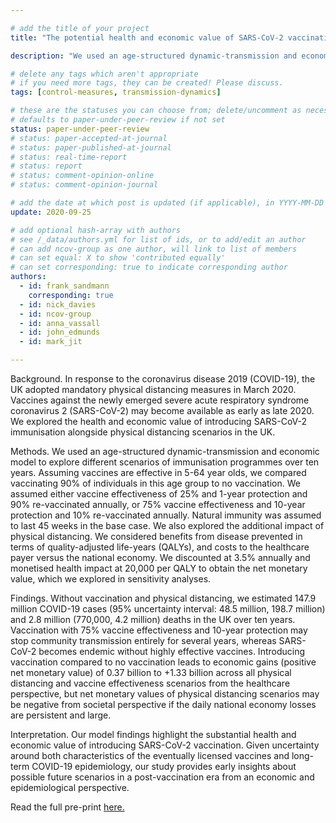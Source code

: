 ```yaml
---

# add the title of your project
title: "The potential health and economic value of SARS-CoV-2 vaccination alongside physical distancing in the UK: transmission model-based future scenario analysis and economic evaluation"

description: "We used an age-structured dynamic-transmission and economic model to explore different scenarios of immunisation programmes over ten years."

# delete any tags which aren't appropriate
# if you need more tags, they can be created! Please discuss.
tags: [control-measures, transmission-dynamics]

# these are the statuses you can choose from; delete/uncomment as necessary
# defaults to paper-under-peer-review if not set
status: paper-under-peer-review
# status: paper-accepted-at-journal
# status: paper-published-at-journal
# status: real-time-report
# status: report
# status: comment-opinion-online
# status: comment-opinion-journal

# add the date at which post is updated (if applicable), in YYYY-MM-DD
update: 2020-09-25

# add optional hash-array with authors
# see /_data/authors.yml for list of ids, or to add/edit an author
# can add ncov-group as one author, will link to list of members
# can set equal: X to show 'contributed equally'
# can set corresponding: true to indicate corresponding author
authors:
  - id: frank_sandmann
    corresponding: true
  - id: nick_davies
  - id: ncov-group
  - id: anna_vassall
  - id: john_edmunds
  - id: mark_jit

---
```


Background. In response to the coronavirus disease 2019 (COVID-19), the UK adopted mandatory physical distancing measures in March 2020. Vaccines against the newly emerged severe acute respiratory syndrome coronavirus 2 (SARS-CoV-2) may become available as early as late 2020. We explored the health and economic value of introducing SARS-CoV-2 immunisation alongside physical distancing scenarios in the UK. 

Methods. We used an age-structured dynamic-transmission and economic model to explore different scenarios of immunisation programmes over ten years. Assuming vaccines are effective in 5-64 year olds, we compared vaccinating 90% of individuals in this age group to no vaccination. We assumed either vaccine effectiveness of 25% and 1-year protection and 90% re-vaccinated annually, or 75% vaccine effectiveness and 10-year protection and 10% re-vaccinated annually. Natural immunity was assumed to last 45 weeks in the base case. We also explored the additional impact of physical distancing. We considered benefits from disease prevented in terms of quality-adjusted life-years (QALYs), and costs to the healthcare payer versus the national economy. We discounted at 3.5% annually and monetised health impact at 20,000 per QALY to obtain the net monetary value, which we explored in sensitivity analyses. 

Findings. Without vaccination and physical distancing, we estimated 147.9 million COVID-19 cases (95% uncertainty interval: 48.5 million, 198.7 million) and 2.8 million (770,000, 4.2 million) deaths in the UK over ten years. Vaccination with 75% vaccine effectiveness and 10-year protection may stop community transmission entirely for several years, whereas SARS-CoV-2 becomes endemic without highly effective vaccines. Introducing vaccination compared to no vaccination leads to economic gains (positive net monetary value) of 0.37 billion to +1.33 billion across all physical distancing and vaccine effectiveness scenarios from the healthcare perspective, but net monetary values of physical distancing scenarios may be negative from societal perspective if the daily national economy losses are persistent and large. 

Interpretation. Our model findings highlight the substantial health and economic value of introducing SARS-CoV-2 vaccination. Given uncertainty around both characteristics of the eventually licensed vaccines and long-term COVID-19 epidemiology, our study provides early insights about possible future scenarios in a post-vaccination era from an economic and epidemiological perspective.

Read the full pre-print [here.](https://www.medrxiv.org/content/10.1101/2020.09.24.20200857v1)